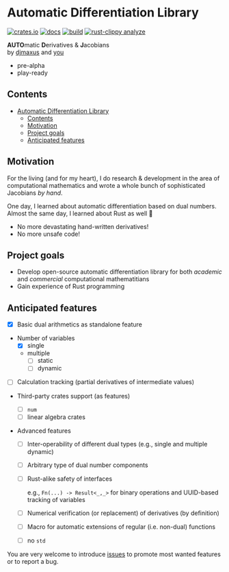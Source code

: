 # Automatic Differentiation Library

[![crates.io](https://img.shields.io/crates/v/autodj.svg)](https://crates.io/crates/autodj)
[![docs](https://docs.rs/autodj/badge.svg)](https://docs.rs/autodj/)
[![build](https://github.com/djmaxus/autodj/actions/workflows/rust.yml/badge.svg)](https://github.com/djmaxus/autodj/)
[![rust-clippy analyze](https://github.com/djmaxus/autodj/actions/workflows/rust-clippy.yml/badge.svg)](https://github.com/djmaxus/autodj/actions/workflows/rust-clippy.yml)

**AUTO**matic **D**erivatives & **J**acobians \
by [djmaxus](https://djmaxus.github.io/) and [you](https://github.com/djmaxus/autodj/issues)

- pre-alpha
- play-ready

## Contents

- [Automatic Differentiation Library](#automatic-differentiation-library)
  - [Contents](#contents)
  - [Motivation](#motivation)
  - [Project goals](#project-goals)
  - [Anticipated features](#anticipated-features)

## Motivation

For the living (and for my heart),
I do research & development in the area of computational mathematics
and wrote a whole bunch of sophisticated Jacobians _by hand_.

One day, I learned about automatic differentiation based on dual numbers.
Almost the same day, I learned about Rust as well :crab:

- No more devastating hand-written derivatives!
- No more unsafe code!

## Project goals

- Develop open-source automatic differentiation library for both _academic_ and _commercial_ computational mathematitians
- Gain experience of Rust programming

## Anticipated features

- [x] Basic dual arithmetics as standalone feature
- Number of variables
  - [x] single
  - multiple
    - [ ] static
    - [ ] dynamic
- [ ] Calculation tracking (partial derivatives of intermediate values)
- Third-party crates support (as features)
  - [ ] `num`
  - [ ] linear algebra crates
- Advanced features

  - [ ] Inter-operability of different dual types (e.g., single and multiple dynamic)
  - [ ] Arbitrary type of dual number components
  - [ ] Rust-alike safety of interfaces

    e.g., `Fn(...) -> Result<_,_>` for binary operations and UUID-based tracking of variables

  - [ ] Numerical verification (or replacement) of derivatives (by definition)
  - [ ] Macro for automatic extensions of regular (i.e. non-dual) functions
  - [ ] no `std`

You are very welcome to introduce [issues](https://github.com/djmaxus/autodj/issues) to promote most wanted features or to report a bug.
